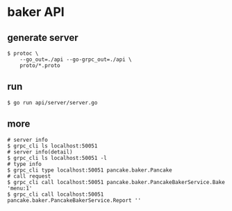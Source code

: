 # baker API

## generate server
```shell
$ protoc \
    --go_out=./api --go-grpc_out=./api \
    proto/*.proto
```

## run
```shell
$ go run api/server/server.go
```

## more
```shell
# server info
$ grpc_cli ls localhost:50051
# server info(detail)
$ grpc_cli ls localhost:50051 -l
# type info
$ grpc_cli type localhost:50051 pancake.baker.Pancake
# call request
$ grpc_cli call localhost:50051 pancake.baker.PancakeBakerService.Bake 'menu:1'
$ grpc_cli call localhost:50051 pancake.baker.PancakeBakerService.Report ''
```